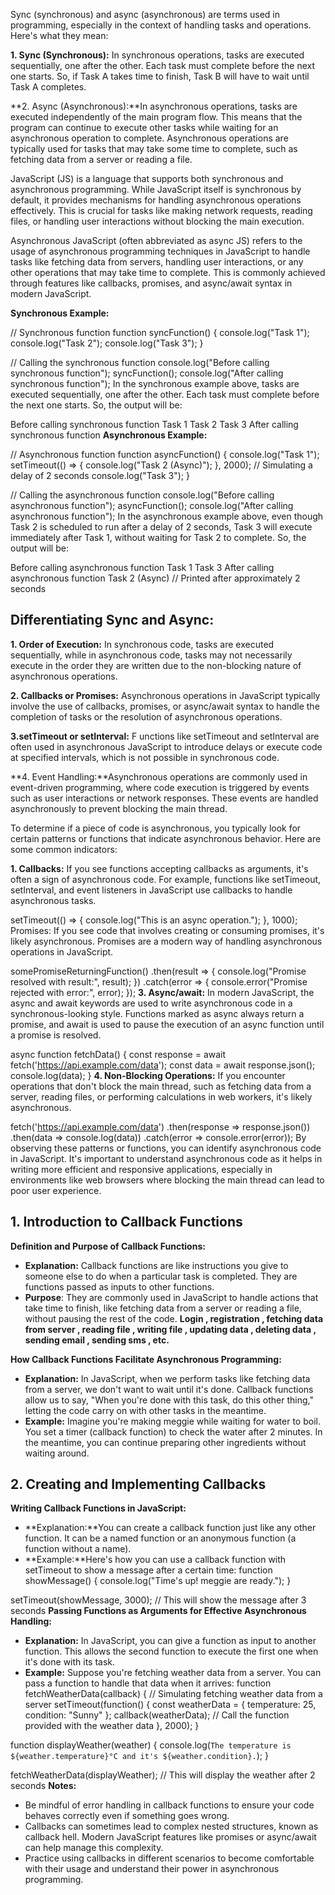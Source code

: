 Sync (synchronous) and async (asynchronous) are terms used in programming, especially in the context of handling tasks and operations. Here's what they mean:

**1. Sync (Synchronous):** In synchronous operations, tasks are executed sequentially, one after the other. Each task must complete before the next one starts. So, if Task A takes time to finish, Task B will have to wait until Task A completes.

**2. Async (Asynchronous):**In asynchronous operations, tasks are executed independently of the main program flow. This means that the program can continue to execute other tasks while waiting for an asynchronous operation to complete. Asynchronous operations are typically used for tasks that may take some time to complete, such as fetching data from a server or reading a file.

JavaScript (JS) is a language that supports both synchronous and asynchronous programming. While JavaScript itself is synchronous by default, it provides mechanisms for handling asynchronous operations effectively. This is crucial for tasks like making network requests, reading files, or handling user interactions without blocking the main execution.

Asynchronous JavaScript (often abbreviated as async JS) refers to the usage of asynchronous programming techniques in JavaScript to handle tasks like fetching data from servers, handling user interactions, or any other operations that may take time to complete. This is commonly achieved through features like callbacks, promises, and async/await syntax in modern JavaScript.

**Synchronous Example:**

// Synchronous function
function syncFunction() {
    console.log("Task 1");
    console.log("Task 2");
    console.log("Task 3");
}

// Calling the synchronous function
console.log("Before calling synchronous function");
syncFunction();
console.log("After calling synchronous function");
In the synchronous example above, tasks are executed sequentially, one after the other. Each task must complete before the next one starts. So, the output will be:

Before calling synchronous function
Task 1
Task 2
Task 3
After calling synchronous function
**Asynchronous Example:**

// Asynchronous function
function asyncFunction() {
    console.log("Task 1");
    setTimeout(() => {
        console.log("Task 2 (Async)");
    }, 2000); // Simulating a delay of 2 seconds
    console.log("Task 3");
}

// Calling the asynchronous function
console.log("Before calling asynchronous function");
asyncFunction();
console.log("After calling asynchronous function");
In the asynchronous example above, even though Task 2 is scheduled to run after a delay of 2 seconds, Task 3 will execute immediately after Task 1, without waiting for Task 2 to complete. So, the output will be:

Before calling asynchronous function
Task 1
Task 3
After calling asynchronous function
Task 2 (Async) // Printed after approximately 2 seconds
## Differentiating Sync and Async:

**1. Order of Execution:** In synchronous code, tasks are executed sequentially, while in asynchronous code, tasks may not necessarily execute in the order they are written due to the non-blocking nature of asynchronous operations.

**2. Callbacks or Promises:** Asynchronous operations in JavaScript typically involve the use of callbacks, promises, or async/await syntax to handle the completion of tasks or the resolution of asynchronous operations.

**3.setTimeout or setInterval:** F unctions like setTimeout and setInterval are often used in asynchronous JavaScript to introduce delays or execute code at specified intervals, which is not possible in synchronous code.

**4. Event Handling:**Asynchronous operations are commonly used in event-driven programming, where code execution is triggered by events such as user interactions or network responses. These events are handled asynchronously to prevent blocking the main thread.

To determine if a piece of code is asynchronous, you typically look for certain patterns or functions that indicate asynchronous behavior. Here are some common indicators:

**1. Callbacks:** If you see functions accepting callbacks as arguments, it's often a sign of asynchronous code. For example, functions like setTimeout, setInterval, and event listeners in JavaScript use callbacks to handle asynchronous tasks.

setTimeout(() => {
    console.log("This is an async operation.");
}, 1000);
Promises: If you see code that involves creating or consuming promises, it's likely asynchronous. Promises are a modern way of handling asynchronous operations in JavaScript.

somePromiseReturningFunction()
    .then(result => {
        console.log("Promise resolved with result:", result);
    })
    .catch(error => {
        console.error("Promise rejected with error:", error);
    });
**3. Async/await:** In modern JavaScript, the async and await keywords are used to write asynchronous code in a synchronous-looking style. Functions marked as async always return a promise, and await is used to pause the execution of an async function until a promise is resolved.

async function fetchData() {
    const response = await fetch('https://api.example.com/data');
    const data = await response.json();
    console.log(data);
}
**4. Non-Blocking Operations:** If you encounter operations that don't block the main thread, such as fetching data from a server, reading files, or performing calculations in web workers, it's likely asynchronous.

fetch('https://api.example.com/data')
    .then(response => response.json())
    .then(data => console.log(data))
    .catch(error => console.error(error));
By observing these patterns or functions, you can identify asynchronous code in JavaScript. It's important to understand asynchronous code as it helps in writing more efficient and responsive applications, especially in environments like web browsers where blocking the main thread can lead to poor user experience.

## 1. Introduction to Callback Functions
**Definition and Purpose of Callback Functions:**
+ **Explanation:** Callback functions are like instructions you give to someone else to do when a particular task is completed. They are functions passed as inputs to other functions.
+ **Purpose**: They are commonly used in JavaScript to handle actions that take time to finish, like fetching data from a server or reading a file, without pausing the rest of the code.
**Login , registration , fetching data from server , reading file , writing file , updating data , deleting data , sending email , sending sms , etc.**

**How Callback Functions Facilitate Asynchronous Programming:**
+ **Explanation:** In JavaScript, when we perform tasks like fetching data from a server, we don't want to wait until it's done. Callback functions allow us to say, "When you're done with this task, do this other thing," letting the code carry on with other tasks in the meantime.
+ **Example:** Imagine you're making meggie while waiting for water to boil. You set a timer (callback function) to check the water after 2 minutes. In the meantime, you can continue preparing other ingredients without waiting around.
## 2. Creating and Implementing Callbacks
**Writing Callback Functions in JavaScript:**
+ **Explanation:**You can create a callback function just like any other function. It can be a named function or an anonymous function (a function without a name).
+ **Example:**Here's how you can use a callback function with setTimeout to show a message after a certain time:
function showMessage() {
    console.log("Time's up! meggie are ready.");
}

setTimeout(showMessage, 3000); // This will show the message after 3 seconds
**Passing Functions as Arguments for Effective Asynchronous Handling:**
+ **Explanation:** In JavaScript, you can give a function as input to another function. This allows the second function to execute the first one when it's done with its task.
+ **Example:** Suppose you're fetching weather data from a server. You can pass a function to handle that data when it arrives:
function fetchWeatherData(callback) {
    // Simulating fetching weather data from a server
    setTimeout(function() {
        const weatherData = { temperature: 25, condition: "Sunny" };
        callback(weatherData); // Call the function provided with the weather data
    }, 2000);
}

function displayWeather(weather) {
    console.log(`The temperature is ${weather.temperature}°C and it's ${weather.condition}.`);
}

fetchWeatherData(displayWeather); // This will display the weather after 2 seconds
**Notes:**
+ Be mindful of error handling in callback functions to ensure your code behaves correctly even if something goes wrong.
+ Callbacks can sometimes lead to complex nested structures, known as callback hell. Modern JavaScript features like promises or async/await can help manage this complexity.
+ Practice using callbacks in different scenarios to become comfortable with their usage and understand their power in asynchronous programming.